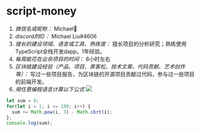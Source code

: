 # script-money

1. *微信名或昵称：* Michael🦄️
2. *discord的ID：* Michael Liu#4606
3. *擅长的建设领域、语言或工具、熟练度：* 擅长项目的分析研究；熟练使用TypeScript全栈开发dapp，1年经验。
4. *每周能花在业余项目的时间：* 6小时左右
5. *区块链建设经验（产品、项目、黑客松、技术文章、代码贡献、艺术创作等）：* 写过一些项目报告，为区块链的开源项目贡献过代码，参与过一些项目的前端开发。
6. *用任意编程语言计算以下公式*
![](https://latex.codecogs.com/svg.image?\sum_{n=1}^{100}\left&space;(n^{3}-\sqrt[3]{n}&space;\right&space;))

```javascript
let sum = 0;
for(let i = 1; i <= 100; i++) {
  sum += Math.pow(i, 3) - Math.cbrt(i);
};
console.log(sum);
```
